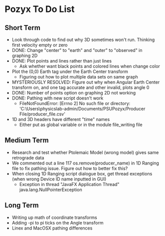 # Pozyx To Do List

## Short Term
- Look through code to find out why 3D sometimes won't run. Thinking first velocity empty or zero
- DONE: Change "center" to "earth" and "outer" to "observed" in graphing 2D
- DONE: Plot points and lines rather than just lines
  - Ask whether want black points and colored lines when change color
- Plot the (0,0) Earth tag under the Earth Center transform
  - Figuring out how to plot multiple data sets on same graph
- MYSTERIOUSLY RESOLVED: Figure out why when Angular Earth Center transform on, and one tag accurate and other invalid, plots angle 0
- DONE: Number of points option on graphing 2D not working
- DONE: Pathing with new script doesn't work
  - FileNotFoundError: [Errno 2] No such file or directory: 'C:\\Users\\physicslab-admin/Documents/PSUPozyx/Producer File/producer_file.csv'
- 1D and 3D headers have different "time" names
  - Either put as global variable or in the module file_writing file

## Medium Term
- Research and test whether Ptolemaic Model (wrong model) gives same retrograde data
- We commented out a line 117 os.remove(producer_name) in 1D Ranging file to fix pathing issue. Figure out how to better fix this?
- When closing 1D Ranging script dialogue box, get thread exceptions (when wrong Device ID name inputted in GUI)
  - Exception in thread "JavaFX Application Thread" java.lang.NullPointerException

## Long Term
- Writing up math of coordinate transforms
- Adding -pi to pi ticks on the Angle transform
- Linex and MacOSX pathing differences
